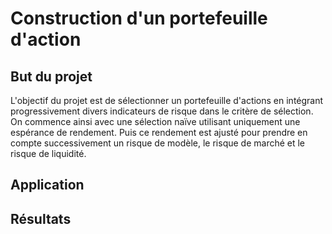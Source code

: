# Construction d'un portefeuille d'action

## But du projet

L'objectif du projet est de sélectionner un portefeuille d'actions en intégrant progressivement divers
indicateurs de risque dans le critère de sélection. On commence ainsi avec une sélection naïve
utilisant uniquement une espérance de rendement. Puis ce rendement est ajusté pour prendre en
compte successivement un risque de modèle, le risque de marché et le risque de liquidité.


## Application


## Résultats 

